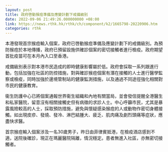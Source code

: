 ```yaml
---
layout: post
title: 政府啓動猴痘準備及應變計劃下戒備級別
date: 2022-09-06 21:49:26.000000000 +08:00
link: https://news.rthk.hk/rthk/ch/component/k2/1665798-20220906.htm
categories: rthk
---
```


本港發現首宗猴痘輸入個案，政府已啓動猴痘準備及應變計劃下的戒備級別。為預防猴痘於本地傳播，政府已預留設施供確診個案的密切接觸者進行檢疫。政府期望首批疫苗可在本月內入口至香港。

戒備級別表示對本港市民造成的即時健康影響屬於低。政府會採取一系列跟進行動，包括加強在社區的防控措施，對與確診猴痘個案有潛在接觸的人士進行醫學監察或檢疫，同時加強於邊境管制站的健康監測措施，以及通過不同途徑強化相關對市民的健康教育。

衞生防護中心已將個案通報世界衞生組織和內地有關當局，並會發信提醒全港醫生和私家醫院，留意沒有相關接觸史但有病徵的求診人士。中心呼籲市民，尤其是暴露風險較高的人士，採取預防措施，避免與懷疑感染猴痘的人或動物作密切身體接觸。如出現皮疹、發燒、發冷、淋巴結腫大、疲乏、肌肉痛及劇烈頭痛等症狀，應盡快求醫。

首宗猴痘輸入個案涉及一名30歲男子，昨日由菲律賓抵港，在檢疫酒店感到不適，送院後確診，現正在瑪麗醫院隔離，情況穩定。患者無進入社區，亦無密切接觸者。
